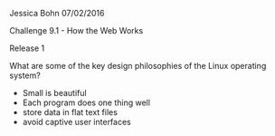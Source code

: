 Jessica Bohn 
07/02/2016

Challenge 9.1 - How the Web Works

Release 1

What are some of the key design philosophies of the Linux operating system?

  - Small is beautiful
  - Each program does one thing well
  - store data in flat text files
  - avoid captive user interfaces

